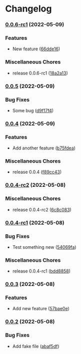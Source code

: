 # Changelog

### [0.0.6-rc1](https://github.com/cloudquery/cq-provider-releaseplayground/compare/v0.0.5...v0.0.6-rc1) (2022-05-09)


### Features

* New feature ([66dde16](https://github.com/cloudquery/cq-provider-releaseplayground/commit/66dde16c6fadf6700b9fddccdcad2032bdd9b44b))


### Miscellaneous Chores

* release 0.0.6-rc1 ([18a2a13](https://github.com/cloudquery/cq-provider-releaseplayground/commit/18a2a1304e3037f02fc4f770032568f7c8f99fe9))

### [0.0.5](https://github.com/cloudquery/cq-provider-releaseplayground/compare/v0.0.4...v0.0.5) (2022-05-09)


### Bug Fixes

* Some bug ([d9f17f4](https://github.com/cloudquery/cq-provider-releaseplayground/commit/d9f17f4e9cda36b9890a561bf3dfb0234bf84f9e))

### [0.0.4](https://github.com/cloudquery/cq-provider-releaseplayground/compare/v0.0.4-rc2...v0.0.4) (2022-05-09)


### Features

* Add another feature ([b75fdea](https://github.com/cloudquery/cq-provider-releaseplayground/commit/b75fdea75e2d2bdaa32f31e75c54d8ee08a74bec))


### Miscellaneous Chores

* release 0.0.4 ([f89cc43](https://github.com/cloudquery/cq-provider-releaseplayground/commit/f89cc43a76a8a9e29afed97138c2bd5513d141ce))

### [0.0.4-rc2](https://github.com/cloudquery/cq-provider-releaseplayground/compare/v0.0.4-rc1...v0.0.4-rc2) (2022-05-08)


### Miscellaneous Chores

* release 0.0.4-rc2 ([6c8c083](https://github.com/cloudquery/cq-provider-releaseplayground/commit/6c8c083b230db821f77f470e529f66fb896d78cf))

### [0.0.4-rc1](https://github.com/cloudquery/cq-provider-releaseplayground/compare/v0.0.3...v0.0.4-rc1) (2022-05-08)


### Bug Fixes

* Test something new ([54069fa](https://github.com/cloudquery/cq-provider-releaseplayground/commit/54069fa3ce8868888e432b52bf107631b0d96497))


### Miscellaneous Chores

* release 0.0.4-rc1 ([bdd8858](https://github.com/cloudquery/cq-provider-releaseplayground/commit/bdd8858370614bb55bc4b5ae97f1875c76dc8f1f))

### [0.0.3](https://github.com/cloudquery/cq-provider-releaseplayground/compare/v0.0.2...v0.0.3) (2022-05-08)


### Features

* Add new feature ([57bae0e](https://github.com/cloudquery/cq-provider-releaseplayground/commit/57bae0e8f92bc31a833a56298b9e5ef9ec374c81))

### [0.0.2](https://github.com/cloudquery/cq-provider-releaseplayground/compare/v0.0.1...v0.0.2) (2022-05-08)


### Bug Fixes

* Add fake file ([abaf5df](https://github.com/cloudquery/cq-provider-releaseplayground/commit/abaf5df927997f12dcb20538e7b088e413d2c59f))
